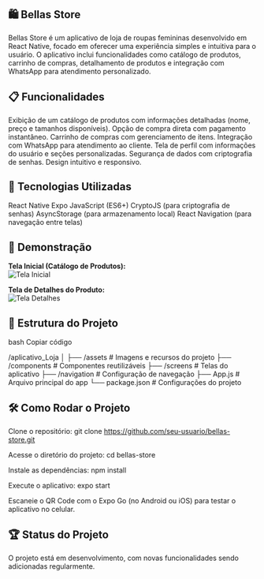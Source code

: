 ## 🛍️ Bellas Store
Bellas Store é um aplicativo de loja de roupas femininas desenvolvido em React Native, focado em oferecer uma experiência simples e intuitiva para o usuário. O aplicativo inclui funcionalidades como catálogo de produtos, carrinho de compras, detalhamento de produtos e integração com WhatsApp para atendimento personalizado.

## 📋 Funcionalidades
Exibição de um catálogo de produtos com informações detalhadas (nome, preço e tamanhos disponíveis).
Opção de compra direta com pagamento instantâneo.
Carrinho de compras com gerenciamento de itens.
Integração com WhatsApp para atendimento ao cliente.
Tela de perfil com informações do usuário e seções personalizadas.
Segurança de dados com criptografia de senhas.
Design intuitivo e responsivo.

## 🚀 Tecnologias Utilizadas
React Native
Expo
JavaScript (ES6+)
CryptoJS (para criptografia de senhas)
AsyncStorage (para armazenamento local)
React Navigation (para navegação entre telas)

## 🎨 Demonstração
**Tela Inicial (Catálogo de Produtos):**  
![Tela Inicial](https://i.imgur.com/5YRBs6O.png)

**Tela de Detalhes do Produto:**  
![Tela Detalhes](https://i.imgur.com/zMb8QPB.png)

## 📂 Estrutura do Projeto
bash
Copiar código

/aplicativo_Loja
│
├── /assets            # Imagens e recursos do projeto
├── /components        # Componentes reutilizáveis
├── /screens           # Telas do aplicativo
├── /navigation        # Configuração de navegação
├── App.js             # Arquivo principal do app
└── package.json       # Configurações do projeto

## 🛠️ Como Rodar o Projeto
Clone o repositório:
git clone https://github.com/seu-usuario/bellas-store.git

Acesse o diretório do projeto:
cd bellas-store

Instale as dependências:
npm install

Execute o aplicativo:
expo start

Escaneie o QR Code com o Expo Go (no Android ou iOS) para testar o aplicativo no celular.

## 🏆 Status do Projeto
O projeto está em desenvolvimento, com novas funcionalidades sendo adicionadas regularmente.
